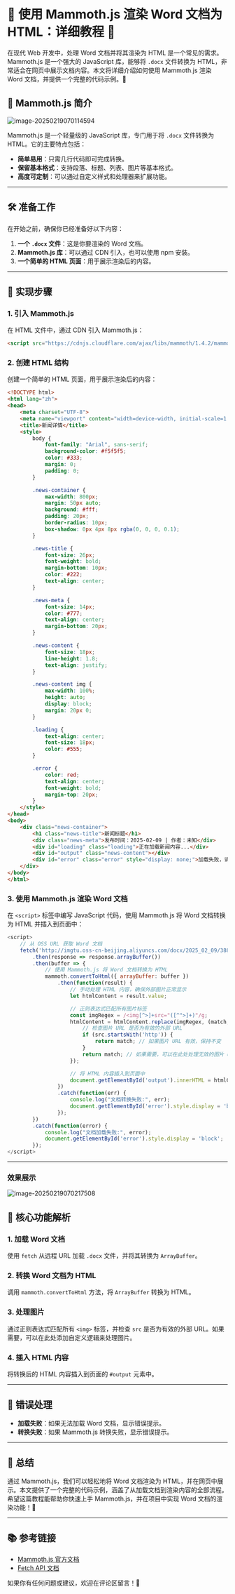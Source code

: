 # 📄 使用 Mammoth.js 渲染 Word 文档为 HTML：详细教程 🚀

在现代 Web 开发中，处理 Word 文档并将其渲染为 HTML 是一个常见的需求。Mammoth.js 是一个强大的 JavaScript 库，能够将 `.docx` 文件转换为 HTML，非常适合在网页中展示文档内容。本文将详细介绍如何使用 Mammoth.js 渲染 Word 文档，并提供一个完整的代码示例。🌟

## 🧰 Mammoth.js 简介

![image-20250219070114594](https://imgtu.oss-cn-beijing.aliyuncs.com/blog_img/image-20250219070114594.png)

Mammoth.js 是一个轻量级的 JavaScript 库，专门用于将 `.docx` 文件转换为 HTML。它的主要特点包括：
- **简单易用**：只需几行代码即可完成转换。
- **保留基本格式**：支持段落、标题、列表、图片等基本格式。
- **高度可定制**：可以通过自定义样式和处理器来扩展功能。

---

## 🛠️ 准备工作

在开始之前，确保你已经准备好以下内容：
1. **一个 `.docx` 文件**：这是你要渲染的 Word 文档。
2. **Mammoth.js 库**：可以通过 CDN 引入，也可以使用 npm 安装。
3. **一个简单的 HTML 页面**：用于展示渲染后的内容。

---

## 🚀 实现步骤

### 1. 引入 Mammoth.js
在 HTML 文件中，通过 CDN 引入 Mammoth.js：
```html
<script src="https://cdnjs.cloudflare.com/ajax/libs/mammoth/1.4.2/mammoth.browser.min.js"></script>
```

### 2. 创建 HTML 结构
创建一个简单的 HTML 页面，用于展示渲染后的内容：
```html
<!DOCTYPE html>
<html lang="zh">
<head>
    <meta charset="UTF-8">
    <meta name="viewport" content="width=device-width, initial-scale=1.0">
    <title>新闻详情</title>
    <style>
        body {
            font-family: "Arial", sans-serif;
            background-color: #f5f5f5;
            color: #333;
            margin: 0;
            padding: 0;
        }

        .news-container {
            max-width: 800px;
            margin: 50px auto;
            background: #fff;
            padding: 20px;
            border-radius: 10px;
            box-shadow: 0px 4px 8px rgba(0, 0, 0, 0.1);
        }

        .news-title {
            font-size: 26px;
            font-weight: bold;
            margin-bottom: 10px;
            color: #222;
            text-align: center;
        }

        .news-meta {
            font-size: 14px;
            color: #777;
            text-align: center;
            margin-bottom: 20px;
        }

        .news-content {
            font-size: 18px;
            line-height: 1.8;
            text-align: justify;
        }

        .news-content img {
            max-width: 100%;  
            height: auto;     
            display: block;   
            margin: 20px 0;   
        }

        .loading {
            text-align: center;
            font-size: 18px;
            color: #555;
        }

        .error {
            color: red;
            text-align: center;
            font-weight: bold;
            margin-top: 20px;
        }
    </style>
</head>
<body>
    <div class="news-container">
        <h1 class="news-title">新闻标题</h1>
        <div class="news-meta">发布时间：2025-02-09 | 作者：未知</div>
        <div id="loading" class="loading">正在加载新闻内容...</div>
        <div id="output" class="news-content"></div>
        <div id="error" class="error" style="display: none;">加载失败，请稍后重试。</div>
    </div>
</body>
</html>
```

### 3. 使用 Mammoth.js 渲染 Word 文档
在 `<script>` 标签中编写 JavaScript 代码，使用 Mammoth.js 将 Word 文档转换为 HTML 并插入到页面中：
```javascript
<script>
    // 从 OSS URL 获取 Word 文档
    fetch('http://imgtu.oss-cn-beijing.aliyuncs.com/docx/2025_02_09/3883643b845b49c38b8e198ccd063721.docx')
        .then(response => response.arrayBuffer())
        .then(buffer => {
            // 使用 Mammoth.js 将 Word 文档转换为 HTML
            mammoth.convertToHtml({ arrayBuffer: buffer })
                .then(function(result) {
                    // 手动处理 HTML 内容，确保外部图片正常显示
                    let htmlContent = result.value;

                    // 正则表达式匹配所有图片标签
                    const imgRegex = /<img[^>]+src="([^">]+)"/g;
                    htmlContent = htmlContent.replace(imgRegex, (match, src) => {
                        // 检查图片 URL 是否为有效的外部 URL
                        if (src.startsWith('http')) {
                            return match; // 如果图片 URL 有效，保持不变
                        }
                        return match; // 如果需要，可以在此处处理无效的图片 URL
                    });

                    // 将 HTML 内容插入到页面中
                    document.getElementById('output').innerHTML = htmlContent;
                })
                .catch(function(err) {
                    console.log("文档转换失败:", err);
                    document.getElementById('error').style.display = 'block';
                });
        })
        .catch(function(error) {
            console.log("文档加载失败:", error);
            document.getElementById('error').style.display = 'block';
        });
</script>
```

---

### 效果展示

![image-20250219070217508](https://imgtu.oss-cn-beijing.aliyuncs.com/blog_img/image-20250219070217508.png)

## 🎯 核心功能解析

### 1. **加载 Word 文档**
使用 `fetch` 从远程 URL 加载 `.docx` 文件，并将其转换为 `ArrayBuffer`。

### 2. **转换 Word 文档为 HTML**
调用 `mammoth.convertToHtml` 方法，将 `ArrayBuffer` 转换为 HTML。

### 3. **处理图片**
通过正则表达式匹配所有 `<img>` 标签，并检查 `src` 是否为有效的外部 URL。如果需要，可以在此处添加自定义逻辑来处理图片。

### 4. **插入 HTML 内容**
将转换后的 HTML 内容插入到页面的 `#output` 元素中。

---

## 🚨 错误处理
- **加载失败**：如果无法加载 Word 文档，显示错误提示。
- **转换失败**：如果 Mammoth.js 转换失败，显示错误提示。

---

## 🌟 总结

通过 Mammoth.js，我们可以轻松地将 Word 文档渲染为 HTML，并在网页中展示。本文提供了一个完整的代码示例，涵盖了从加载文档到渲染内容的全部流程。希望这篇教程能帮助你快速上手 Mammoth.js，并在项目中实现 Word 文档的渲染功能！🎉

---

## 📚 参考链接
- [Mammoth.js 官方文档](https://github.com/mwilliamson/mammoth.js)
- [Fetch API 文档](https://developer.mozilla.org/zh-CN/docs/Web/API/Fetch_API)

如果你有任何问题或建议，欢迎在评论区留言！💬